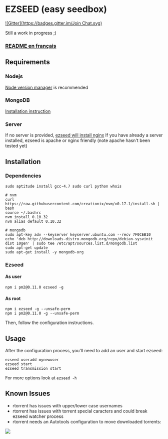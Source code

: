 EZSEED (easy seedbox)
===
[![Gitter](https://badges.gitter.im/Join Chat.svg)](https://gitter.im/ezseed/ezseed?utm_source=badge&utm_medium=badge&utm_campaign=pr-badge&utm_content=badge)

Still a work in progress ;)

### [README en français](https://github.com/ezseed/ezseed/tree/master/docs/fr)

## Requirements

### Nodejs
[Node version manager](https://github.com/creationix/nvm) is recommended

### MongoDB
[Installation instruction](http://docs.mongodb.org/manual/installation/)

### Server
If no server is provided, [ezseed will install nginx](https://github.com/ezseed/ezseed/blob/master/scripts/server.sh)
If you have already a server installed, ezseed is apache or nginx friendly (note apache hasn't been tested yet)

## Installation 

### Dependencies

```
sudo aptitude install gcc-4.7 sudo curl python whois

# nvm
curl https://raw.githubusercontent.com/creationix/nvm/v0.17.1/install.sh | bash
source ~/.bashrc
nvm install 0.10.32
nvm alias default 0.10.32

# mongodb
sudo apt-key adv --keyserver keyserver.ubuntu.com --recv 7F0CEB10
echo 'deb http://downloads-distro.mongodb.org/repo/debian-sysvinit dist 10gen' | sudo tee /etc/apt/sources.list.d/mongodb.list
sudo apt-get update
sudo apt-get install -y mongodb-org
```

### Ezseed

#### As user
```
npm i pm2@0.11.0 ezseed -g
```

#### As root
```
npm i ezseed -g --unsafe-perm
npm i pm2@0.11.0 -g --unsafe-perm
```

Then, follow the configuration instructions.

## Usage

After the configuration process, you'll need to add an user and start ezseed:

```
ezseed useradd mynewuser
ezseed start
ezseed transmission start
```

For more options look at `ezseed -h`

## Known Issues

- rtorrent has issues with upper/lower case usernames
- rtorrent has issues with torrent special caracters and could break ezseed watcher process
- rtorrent needs an Autotools configuration to move downloaded torrents:

![](https://camo.githubusercontent.com/a278375b20071e41ed233b5f6b1e8936222ae0bf/687474703a2f2f7777772e7a75706d6167652e65752f692f687052455238336376472e706e67)
